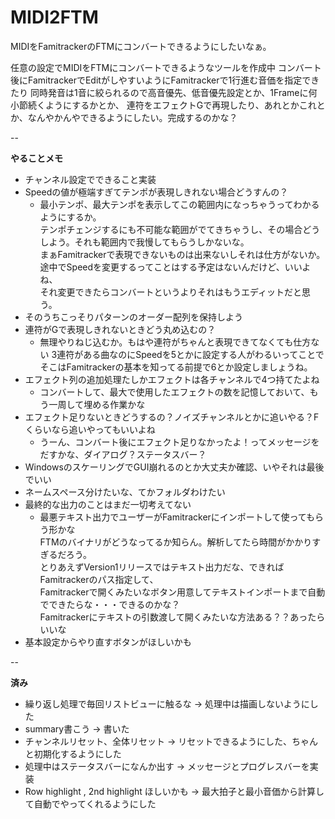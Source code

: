 # MIDI2FTM
MIDIをFamitrackerのFTMにコンバートできるようにしたいなぁ。

任意の設定でMIDIをFTMにコンバートできるようなツールを作成中
コンバート後にFamitrackerでEditがしやすいようにFamitrackerで1行進む音価を指定できたり
同時発音は1音に絞られるので高音優先、低音優先設定とか、1Frameに何小節続くようにするかとか、
連符をエフェクトGで再現したり、あれとかこれとか、なんやかんやできるようにしたい。完成するのかな？

-- 

__やることメモ__  
* チャンネル設定でできること実装  
* Speedの値が極端すぎてテンポが表現しきれない場合どうすんの？  
  - 最小テンポ、最大テンポを表示してこの範囲内になっちゃうってわかるようにするか。  
    テンポチェンジするにも不可能な範囲がでてきちゃうし、その場合どうしよう。それも範囲内で我慢してもらうしかないな。  
    まぁFamitrackerで表現できないものは出来ないしそれは仕方がないか。  
    途中でSpeedを変更するってことはする予定はないんだけど、いいよね、  
    それ変更できたらコンバートというよりそれはもうエディットだと思う。
* そのうちこっそりパターンのオーダー配列を保持しよう
* 連符がGで表現しきれないときどう丸め込むの？
  - 無理やりねじ込むか。もはや連符がちゃんと表現できてなくても仕方ない
    3連符がある曲なのにSpeedを5とかに設定する人がわるいってことで  
    そこはFamitrackerの基本を知ってる前提で6とか設定しましょうね。
* エフェクト列の追加処理たしかエフェクトは各チャンネルで4つ持てたよね
  - コンバートして、最大で使用したエフェクトの数を記憶しておいて、もう一周して埋める作業かな
* エフェクト足りないときどうするの？ノイズチャンネルとかに追いやる？Fくらいなら追いやってもいいよね  
  - うーん、コンバート後にエフェクト足りなかったよ！ってメッセージをだすかな、ダイアログ？ステータスバー？
* WindowsのスケーリングでGUI崩れるのとか大丈夫か確認、いやそれは最後でいい
* ネームスペース分けたいな、てかフォルダわけたい
* 最終的な出力のことはまだ一切考えてない  
  - 最悪テキスト出力でユーザーがFamitrackerにインポートして使ってもらう形かな  
    FTMのバイナリがどうなってるか知らん。解析してたら時間がかかりすぎるだろう。  
    とりあえずVersion1リリースではテキスト出力だな、できればFamitrackerのパス指定して、  
    Famitrackerで開くみたいなボタン用意してテキストインポートまで自動でできたらな・・・できるのかな？  
    Famitrackerにテキストの引数渡して開くみたいな方法ある？？あったらいいな
* 基本設定からやり直すボタンがほしいかも

  
--  
  
__済み__  
* 繰り返し処理で毎回リストビューに触るな → 処理中は描画しないようにした  
* summary書こう → 書いた  
* チャンネルリセット、全体リセット → リセットできるようにした、ちゃんと初期化するようにした  
* 処理中はステータスバーになんか出す → メッセージとプログレスバーを実装   
* Row highlight , 2nd highlight ほしいかも → 最大拍子と最小音価から計算して自動でやってくれるようにした  

